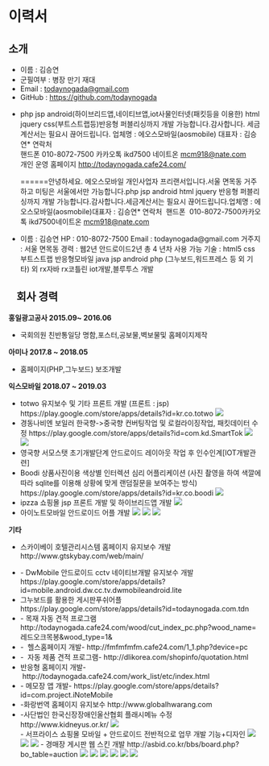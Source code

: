 

<h1>이력서</h1>
<h2>소개</h2>


<ul>
<li>이름 : 김승연</li>
<li>군필여부 : 병장 만기 재대</li>
<li>Email : <a href="mailto:chanhyuck1021@naver.com">todaynogada@gmail.com</a></li>
<li>GitHub : <a href="https://github.com/todaynogada">https://github.com/todaynogada</a></li>
 <li>


  
  php jsp android(하이브리드앱,네이티브앱,iot사물인터넷(패킷등을 이용한)  html jquery css(부트스트랩등)반응형 퍼블리싱까지 개발 가능합니다.감사합니다.
  세금계산서는 필요시 끊어드립니다.
  업체명 : 에오스모바일(aosmobile)
  대표자 : 김승연* 연락처  
  핸드폰  010-8072-7500
  카카오톡 ikd7500
  네이트온 mcm918@nate.com   
  개인 운영 홈페이지 http://todaynogada.cafe24.com/
 </li> 
 
 
 
 ======안녕하세요. 에오스모바일 개인사업자 프리랜서입니다.서울 면목동 거주하고 미팅은 서울에서만 가능합니다.php jsp android html jquery 반응형 퍼블리싱까지 개발 가능합니다.감사합니다.세금계산서는 필요시 끊어드립니다.업체명 : 에오스모바일(aosmobile)대표자 : 김승연* 연락처  핸드폰  010-8072-7500카카오톡 ikd7500네이트온 mcm918@nate.com  
<li>  
이름 : 김승연
 HP : 010-8072-7500
 Email : todaynogada@gmail.com
 거주지 : 서울 면목동
 경력 : 웹2년 안드로이드2년 총 4 년차
 사용 가능 기술 : html5 css 부트스트랩 반응형모바일 java jsp android php (그누보드,워드프레스 등 외 기타) 외 rx자바 rx코틀린 iot개발,블루투스 개발
</li>  
</ul>


 


<h2><a id="user-content-회사-경력" class="anchor" aria-hidden="true" href="#회사-경력"><svg class="octicon octicon-link" viewBox="0 0 16 16" version="1.1" width="16" height="16" aria-hidden="true"></svg></a>회사 경력</h2>

<p><strong>홍일광고공사 2015.09~ 2016.06</strong></p>
<ul>
<li>국회의원 친반통일당 명함,포스터,공보물,벽보물및 홈페이지제작</li>
</ul>

<p><strong>아미나 2017.8 ~ 2018.05</strong></p>
<ul>
<li>홈페이지(PHP,그누보드) 보조개발</li>
</ul>

<p><strong>익스모바일 2018.07 ~ 2019.03</strong></p>
<ul>
<li>  totwo 유지보수 및 기타 프론트 개발 (프론트 : jsp)
      https://play.google.com/store/apps/details?id=kr.co.totwo
  <img src="https://user-images.githubusercontent.com/35400023/58617357-df38fe80-82fa-11e9-9e9a-7b811fc5a72d.PNG"></img>
</li>

<li> 경동나비엔 보일러 한국향->중국향 컨버팅작업 및 로컬라이징작업, 패킷데이터 수정
     https://play.google.com/store/apps/details?id=com.kd.SmartTok
  <img src="https://user-images.githubusercontent.com/35400023/58617518-46ef4980-82fb-11e9-9a71-a9bb3037c9e6.PNG"></img>
  <img src="https://user-images.githubusercontent.com/35400023/58617528-4c4c9400-82fb-11e9-80e6-267dc6ff1ca5.PNG"></img>
</li>
<li> 영국향 서모스탯 초기개발단계 안드로이드 레이아웃 작업 후 인수인계[IOT개발관련]</li>
<li> Boodi 상품사진이용 색상별 인터렉션 심리 어플리케이션 (사진 촬영을 하여 색깔에 따라 sqlite를 이용해 상황에 맞게 랜덤질문을 보여주는 방식)
     https://play.google.com/store/apps/details?id=kr.co.boodi
  <img src="https://user-images.githubusercontent.com/35400023/58617563-671f0880-82fb-11e9-8e79-92e5cd836473.PNG"></img>
</li>
<li> ipzza 쇼핑몰 jsp 프론트 개발 및 하이브리드앱 개발   
<img src="https://user-images.githubusercontent.com/35400023/58620080-2c1fd380-8301-11e9-9bb2-7a23dd5ed418.PNG"></img>
</li>
 <li> 아이노트모바일 안드로이드 어플 개발
<img src="https://user-images.githubusercontent.com/35400023/71323493-3e6c9380-2517-11ea-8d9c-1093f600d244.PNG"></img>
<img src="https://user-images.githubusercontent.com/35400023/71323502-4c221900-2517-11ea-8698-7e2b618617a2.PNG"></img>
<img src="https://user-images.githubusercontent.com/35400023/71323505-4d534600-2517-11ea-96c1-b50ba75b901e.PNG"></img>
</li>
 
</ul>

<p><strong>기타</strong></p>
<ul>
<li>  스카이베이 호텔관리시스템 홈페이지 유지보수 개발 
      http://www.gtskybay.com/web/main/
</li>

</ul>

<ul>
  <li>   - DwMobile 안드로이드 cctv 네이티브개발 유지보수 개발
https://play.google.com/store/apps/details?id=mobile.android.dw.cc.tv.dwmobileandroid.lite
</li>
  
<li>  그누보드를 활용한 게시판푸쉬어플
     https://play.google.com/store/apps/details?id=todaynogada.com.tdn
</li>
  <li>  - 목재 자동 견적 프로그램
http://todaynogada.cafe24.com/wood/cut_index_pc.php?wood_name=레드오크목봉&wood_type=1&
</li>
<li>  
  -  헬스홈페이지 개발- http://fmfmfmfm.cafe24.com/1_1.php?device=pc
</li>
<li> -  자동 제품 견적 프로그램- http://dlikorea.com/shopinfo/quotation.html
</li>
 <li>  반응형 홈페이지 개발- http://todaynogada.cafe24.com/work_list/etc/index.html
</li>
<li> - 메모장 앱 개발- https://play.google.com/store/apps/details?id=com.project.iNoteMobile
</li>
 <li>
  -화랑번역 홈페이지 유지보수 http://www.globalhwarang.com
 </li>
 <li>
  -사단법인 한국신장장애인울산협회 플래시메뉴 수정 http://www.kidneyus.or.kr/
 <img src="https://user-images.githubusercontent.com/35400023/74901775-3c279800-53e7-11ea-9330-fea1cdc96414.PNG"/>
 </li>
 - 서프라이스 쇼핑몰 모바일 + 안드로이드 전반적으로 업무 개발 기능+디자인
 <img src="https://user-images.githubusercontent.com/35400023/79744231-f6347500-8340-11ea-951f-28693a45cbd4.PNG"/>
 <img src="https://user-images.githubusercontent.com/35400023/79744173-e157e180-8340-11ea-9219-754bb2b4ccaf.PNG"/>
 <img src="https://user-images.githubusercontent.com/35400023/79744177-e2890e80-8340-11ea-935e-9c3fad2ae83a.PNG"/>
  - 경매장 게시판 웹 스킨 개발 http://asbid.co.kr/bbs/board.php?bo_table=auction
  <img src="https://user-images.githubusercontent.com/35400023/81696027-5f218f80-949e-11ea-9f96-0daa08e03154.PNG"/>
  <img src="https://user-images.githubusercontent.com/35400023/81696032-60eb5300-949e-11ea-9217-6d5a18ccf3a0.PNG"/>
  <img src="https://user-images.githubusercontent.com/35400023/81696037-6183e980-949e-11ea-8fcb-698fb3879783.PNG"/>
  <img src="https://user-images.githubusercontent.com/35400023/81696041-62b51680-949e-11ea-9688-8529677c1e7a.PNG"/>
  <img src="https://user-images.githubusercontent.com/35400023/81696046-647eda00-949e-11ea-8590-b9a67cffcd34.PNG"/>
  <img src="https://user-images.githubusercontent.com/35400023/81696052-65b00700-949e-11ea-97a0-f8748a5b4efe.PNG"/>
 
</ul>
</ul>
 
 
 
 
